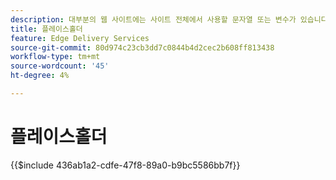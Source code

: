 ```yaml
---
description: 대부분의 웹 사이트에는 사이트 전체에서 사용할 문자열 또는 변수가 있습니다. 특히 여러 언어를 지원해야 하는 사이트의 경우 이러한 값을 하드 코딩하는 것은 좋지 않습니다. 대신 자리 표시자를 중앙에서 사용하고 관리할 수 있습니다.
title: 플레이스홀더
feature: Edge Delivery Services
source-git-commit: 80d974c23cb3dd7c0844b4d2cec2b608ff813438
workflow-type: tm+mt
source-wordcount: '45'
ht-degree: 4%

---
```


# 플레이스홀더

{{$include 436ab1a2-cdfe-47f8-89a0-b9bc5586bb7f}}